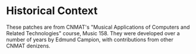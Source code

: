 Historical Context
===

These patches are from CNMAT's "Musical Applications of Computers and Related Technologies" course, Music 158.  They were developed over a number of years by Edmund Campion, with contributions from other CNMAT denizens.